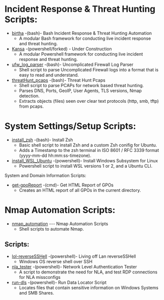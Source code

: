 <h1>Incident Response & Threat Hunting Scripts:</h1>

- [birtha](https://github.com/ArronJablonowski/birtha) -(bash)- Bash Incident Response & Threat Hunting Automation
    - A modular Bash framework for conducting live incident response and threat hunting.
- [Kansa](https://github.com/ArronJablonowski/Kansa) -(powershell/forked) - Under Construction 
    - A modular Powershell framework for conducting live incident response and threat hunting.
- [ufw_log_parser](https://github.com/ArronJablonowski/ufw_log_parser) -(bash)- Uncomplicated Firewall Log Parser
    - Shell script to parse Uncomplicated Firewall logs into a format that is easy to read and understand. 
- [threatHunt_pcaps](https://github.com/ArronJablonowski/threatHunt_pcaps) -(bash)- Threat Hunt Pcaps
    - Shell script to parse PCAPs for network based threat hunting.
    - Parses DNS, Ports, GeoIP, User Agents, TLS versions, Nmap detection.
    - Extracts objects (files) seen over clear text protocols (http, smb, tftp) from pcaps. 

  
<h1>System Settings/Setup Scripts:</h1>

- [install_zsh](https://github.com/ArronJablonowski/install_zsh) -(bash)- Install Zsh
    - Basic shell script to install Zsh and a custom Zsh conifig for Ubuntu.
    - Adds a Timestamp to the zsh terminal in ISO 8601 / RFC 3339 format (yyyy-mm-dd hh:mm:ss-timezone).
- [install_WSL_Ubuntu](https://github.com/ArronJablonowski/install_WSL_Ubuntu) -(powershell)- Install Windows Subsystem for Linux
    - Powershell script to install WSL versions 1 or 2, and a Ubuntu CLI. 


<h>System and Domain Information Scripts:</h1> 

- [get-gpoReport](https://github.com/ArronJablonowski/get-gpoReport) -(cmd)- Get HTML Report of GPOs
    - Creates an HTML report of all GPOs in the current directory. 


<h1>Nmap Automation Scripts:</h1>

- [nmap_automation](https://github.com/ArronJablonowski/Nmap_Automation) --- Nmap Automation Scripts
    - Shell scripts to automate Nmap. 

      
<h2>Scripts:</h2>

- [lol-reverseSSHell](https://github.com/ArronJablonowski/lol-reverseSSHell) -(powershell)- Living off Lan reverseSSHell
    - Windows OS reverse shell over SSH
- [nla_tester](https://github.com/ArronJablonowski/nla_tester) -(powershell)- Network Level Authentication Tester
    - A script to demonstrate the need for NLA, and test RDP connections for NLA missconfigs  
- [run-dls](https://github.com/ArronJablonowski/Run-DLS) -(powershell)- Run Data Locator Script
    - Locates files that contain sensitive information on Windows Systems and SMB Shares.

 
  
<!--
**ArronJablonowski/ArronJablonowski** is a ✨ _special_ ✨ repository because its `README.md` (this file) appears on your GitHub profile.

Here are some ideas to get you started:
<h1>🍴💻 Forked Projects:</h1>
- 🔭 I’m currently working on ...
- 🌱 I’m currently learning ...
- 💬 Ask me about ...
- 📫 How to reach me: ...
- 👯 🤔 😄 ⚡ ☕
### Hi there 👋
-->
